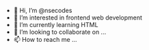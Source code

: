 - 👋 Hi, I’m @nsecodes
- 👀 I’m interested in frontend web development
- 🌱 I’m currently learning HTML
- 💞️ I’m looking to collaborate on ...
- 📫 How to reach me ...

<!---
nsecodes/nsecodes is a ✨ special ✨ repository because its `README.md` (this file) appears on your GitHub profile.
You can click the Preview link to take a look at your changes.
--->
